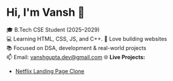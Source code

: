 # Hi, I'm Vansh 👋

🎓 B.Tech CSE Student (2025–2029)  
💻 Learning HTML, CSS, JS,  and C++.
🚀 Love building websites  
📚 Focused on DSA, development & real-world projects  
📫 Email: vanshgupta.dev@gmail.com
🌐 **Live Projects:**
- [Netflix Landing Page Clone](https://vanshcreates.github.io/html-css-practice/)
